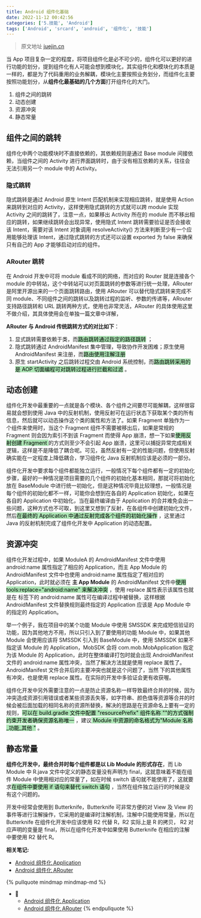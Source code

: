 ```yaml
---
title: Android 组件化基础
date: 2022-11-12 00:42:56
categories: ['5.技能', 'Android']
tags: ['Android', 'srcard', 'android', '组件化', '技能']
---
```


> 原文地址 [juejin.cn](https://juejin.cn/post/6844904026027327501)

当 App 项目复杂一定的程度，将项目组件化是必不可少的，组件化可以更好的进行功能的划分，提到组件化有人可能会想到模块化，其实组件化和模块化的本质是一样的，都是为了代码重用的业务解耦，模块化主要按照业务划分，而组件化主要按照功能划分，从**组件化最基础的几个方面**打开组件化的大门。
  
1.  组件之间的跳转
2.  动态创建
3.  资源冲突
4.  静态常量
<!--SR:!2025-12-14,683,250-->
  
  
## 组件之间的跳转

组件化中两个功能模块时不直接依赖的，其依赖规则是通过 Base module 间接依赖，当组件之间的 Activity 进行界面跳转时，由于没有相互依赖的关系，往往会无法引用另一个 module 中的 Activity。
  
  
### 隐式跳转

隐式跳转是通过 Android 原生 Intent 匹配机制来实现相应跳转，就是使用 Action 来跳转到对应的 Activity，这样使用隐式跳转的方式就可以跨 module 实现 Activity 之间的跳转了，注意一点，如果移出 Activity 所在的 module 而不移出相应的跳转，如果继续跳转会出现异常，使用隐式 Intent 跳转需要验证是否会接收该 Intent，需要对该 Intent 对象调用 resolveActivity() 方法来判断至少有一个应用能够处理该 Intent，通过隐式跳转的方式还可以设置 exported 为 false 来确保只有自己的 App 才能够启动对应的组件。
  
  
### ARouter 跳转

在 Android 开发中可将 module 看成不同的网络，而对应的 Router 就是连接各个 module 的中转站，这个中转站可以对页面跳转的参数等进行统一处理，ARouter 是阿里开源出来的一个页面跳转路由，使用 ARouter 可以替代隐式跳转来完成不同 module、不同组件之间的跳转以及跳转过程的监听、参数的传递等，ARouter 支持路径跳转和 URL 跳转两种方式，使用也非常灵活，ARouter 的具体使用这里不做介绍，其具体使用会在单独一篇文章中详解，

**ARouter 与 Android 传统跳转方式的对比如下**：
  
1.  显式跳转需要依赖于类，而<mark style="background: #83d98fA6;">路由跳转通过指定的路径跳转</mark> ；
2.  隐式跳转通过 AndroidManifest 集中管理，导致协作开发困难；原生使用 AndroidManifest 来注册，而<mark style="background: #83d98fA6;">路由使用注解注册</mark> 
3.  原生 startActivity 之后跳转过程交由 Android 系统控制，而<mark style="background: #83d98fA6;">路由跳转采用的是 AOP 切面编程可对跳转过程进行拦截和过滤</mark> 。
<!--SR:!2024-12-19,473,250-->
  
  
## 动态创建

  
组件化开发中最重要的一点就是各个模块、各个组件之间要尽可能解耦，这样很容易就会想到使用 Java 中的反射机制，使用反射可在运行状态下获取某个类的所有信息，然后就可以动态操作这个类的属性和方法了。如果 Fragment 单独作为一个组件来使用时，当这个 Fragment 组件不需要被移出后，如果是常规的 Fragment 则会因为索引不到该 Fragment 而使得 App 崩溃，想一下如果<mark style="background: #83d98fA6;">使用反射创建 Fragment </mark> 的方式则至少不会引起 App 崩溃，这里可以捕捉异常完成相关逻辑，这样是不是降低了耦合呢。可见，虽然反射有一定的性能问题，但使用反射确实能在一定程度上降低耦合，学习组件化 Java 反射机制应该是必须的一部分。
  
组件化开发中要求每个组件都能独立运行，一般情况下每个组件都有一定的初始化步骤，最好的一种情况是项目需要的几个组件的初始化基本相同，那就可将初始化放在 BaseModule 中进行统一初始化，但是这种情况毕竟比较理想，一般情况是每个组件的初始化都不一样，可能你会想到在各自的 Application 初始化，如果在各自的 Application 中初始化，当在最终编译由于 Application 的合并难免会出一些问题，这种方式也不可取，到这里又想到了反射，在各组件中创建初始化文件，然后<mark style="background: #83d98fA6;">在最终的 Application 中通过反射完成各个组件的初始化操作</mark> ，这里通过 Java 的反射机制完成了组件化开发中 Application 的动态配置。
<!--SR:!2025-01-18,497,250-->
  
  
## 资源冲突

  
组件化开发过程中，如果 ModuleA 的 AmdroidManifest 文件中使用 android:name 属性指定了相应的 Application，而主 App Module 的 AndroidManifest 文件中也使用 android:name 属性指定了相对应的 Application，此时就必须在 **主 App Module** 的 AndroidManifest 文件中<mark style="background: #83d98fA6;">使用 tools:replace="android:name" 来解决冲突</mark> ，使用 replace 属性表示该属性也就是在 标签下的 android:name 属性可在编译过程中被替换，这样根据 AndroidManifest 文件替换规则最终指定的 Application 应该是 App Module 中的指定的 Application。
  
举一个例子，我在项目中的某个功能 Module 中使用 SMSSDK 来完成短信验证的功能，因为其他地方不用，所以只引入到了要使用的功能 Module 中，如果其他 Module 会使用应该将 SMSSDK 引入到 BaseModule 中，使用 SMSSDK 如果不指定该 Module 的 Application，MobSDK 会将 com.mob.MobApplication 指定为该 Module 的 Application，此时在整体编译打包时就会出现 AndroidManifest 文件的 android:name 属性冲突，当然了解决方法就是使用 replace 属性了。 AndroidManifest 文件合并后的主要冲突也就是这个问题了，当然 下的其他属性有冲突，也是使用 replace 属性。在实际的开发中多验证会更有收获喔。
  
组件化开发中另外需要注意的一点是防止资源名称一样导致最终合并的时候，因为冲突造成资源引用错误或者某些资源丢失等，如字符串、颜色值等资源等合并的时候会被后面加载的相同名称的资源所替换，解决的思路是在资源命名上要有一定的规则，<mark style="background: #83d98fA6;">可以在 build.gradle 文件中配置 "resourcePrefix" 组件名称 ""的方式强制约束开发者确保资源名称唯一</mark> ，建议<mark style="background: #83d98fA6;"> Module 中资源的命名格式为"Module 名称_功能_其他 "</mark> 。
<!--SR:!2025-04-23,403,230-->
  
  
## 静态常量

  
**组件化开发中，最终合并时每个组件都是以 Lib Module 的形式存在**，而 Lib Module 中 R.java 文件中定义的静态变量没有声明为 final，这就意味着不能在组件 Module 中使用相对应的常量了，如在时候 switch 语句就不能使用了，这就要求<mark style="background: #83d98fA6;">在组件中要使用 if 语句来替代 switch 语句</mark> ，当然在组件独立运行的时候是没有这个问题的。
  
开发中经常会使用到 Butterknife，Butterknife 可非常方便的对 View 及 View 的事件等进行注解操作，它采用的是编译时注解机制，注解中只能使用常量，所以在 Butterknife 在组件化开发中应该使用 R2 代替 R，R2 实际上是 R 的拷贝， R2 对应声明的变量是 final，所以在组件化开发中如果使用 Butterknife 在相应的注解中要使用 R2 替代 R。
<!--SR:!2025-01-05,487,250-->


**相关笔记:**

- [Android 组件化 Application](../8d431f07c8d4c47c4e9646c57f218a9fa1d9864a)
- [Android 组件化 ARouter](../8b9b73b54d7308edd29570d8d41c94b255818281)

{% pullquote mindmap mindmap-md %}
- 🔵
  - [Android 组件化 Application](../8d431f07c8d4c47c4e9646c57f218a9fa1d9864a)
  - [Android 组件化 ARouter](../8b9b73b54d7308edd29570d8d41c94b255818281)
{% endpullquote %}